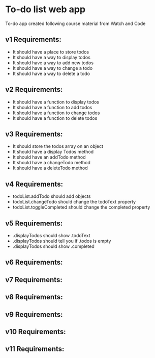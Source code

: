 # To-do list web app
To-do app created following course material from Watch and Code 

## v1 Requirements:
* It should have a place to store todos
* It should have a way to display todos
* It should have a way to add new todos
* It should have a way to change a todo
* It should have a way to delete a todo 

## v2 Requirements:
* It should have a function to display todos
* It should have a function to add todos
* It should have a function to change todos
* It should have a function to delete todos

## v3 Requirements:
* It should store the todos array on an object
* It should have a display Todos method
* It should have an addTodo method
* It should have a changeTodo method
* It should have a deleteTodo method

## v4 Requirements:
* todoList.addTodo should add objects
* todoList.changeTodo should change the todoText property
* todoList.toggleCompleted should change the completed property

## v5 Requirements:
* .displayTodos should show .todoText
* .displayTodos should tell you if .todos is empty
* .displayTodos should show .completed

## v6 Requirements:

## v7 Requirements:

## v8 Requirements:

## v9 Requirements:

## v10 Requirements:

## v11 Requirements:


